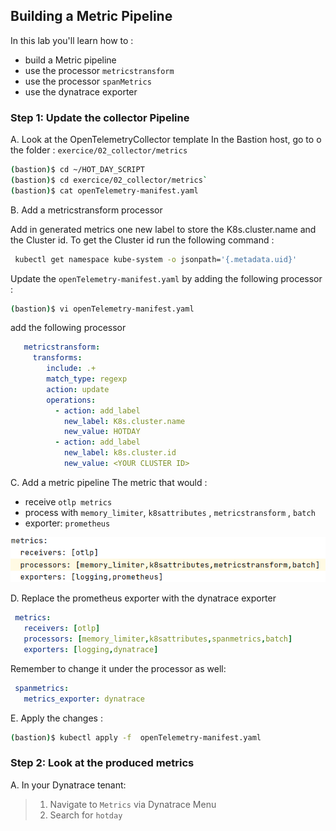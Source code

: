 ## Building a Metric Pipeline

In this lab you'll learn how to :
* build a Metric pipeline
* use the processor `metricstransform`
* use the processor `spanMetrics`
* use the dynatrace exporter

### Step 1: Update the collector Pipeline
 A. Look at  the OpenTelemetryCollector template
   In the Bastion host, go to o the folder : `exercice/02_collector/metrics`
    
   ```bash
   (bastion)$ cd ~/HOT_DAY_SCRIPT
   (bastion)$ cd exercice/02_collector/metrics`
   (bastion)$ cat openTelemetry-manifest.yaml
   ```

 B. Add a metricstransform processor 
 
   Add in generated metrics one new label to store the K8s.cluster.name and the Cluster id.
   To get the Cluster id run the following command :
   
   ```bash
    kubectl get namespace kube-system -o jsonpath='{.metadata.uid}'
   ```
    
   Update the `openTelemetry-manifest.yaml` by adding the following processor :
    
   ```bash
   (bastion)$ vi openTelemetry-manifest.yaml
   ```
   add the following processor 
    
   ```yaml
      metricstransform:
        transforms:
           include: .+
           match_type: regexp
           action: update
           operations:
             - action: add_label
               new_label: K8s.cluster.name 
               new_value: HOTDAY
             - action: add_label
               new_label: k8s.cluster.id
               new_value: <YOUR CLUSTER ID>             
   ```
    
C. Add a metric pipeline
   The metric that would :
   * receive `otlp metrics`
   * process with `memory_limiter`, `k8sattributes` , `metricstransform` , `batch`
   * exporter: `prometheus`
   
   ![metric pipeline 01](../../../assets/images/metric_pipeline.png)
     
D. Replace the prometheus exporter with the dynatrace exporter

   ```yaml
    metrics:
      receivers: [otlp]
      processors: [memory_limiter,k8sattributes,spanmetrics,batch]
      exporters: [logging,dynatrace]
   ```


Remember to change it under the processor as well:
   ```YAML
    spanmetrics:
      metrics_exporter: dynatrace
   ```
E. Apply the changes :
   
   ```bash
   (bastion)$ kubectl apply -f  openTelemetry-manifest.yaml
   ```
   
### Step 2: Look at the produced metrics
A. In your Dynatrace tenant:
   > 1. Navigate to `Metrics` via Dynatrace Menu
   > 2. Search for `hotday`
   

